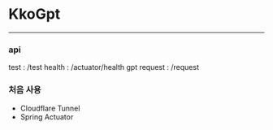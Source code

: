 # KkoGpt

---

### api

test : /test
health : /actuator/health
gpt request : /request

### 처음 사용
- Cloudflare Tunnel
- Spring Actuator
